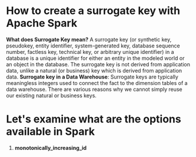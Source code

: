 # How to create a surrogate key with Apache Spark

 **What does  Surrogate Key  mean?**
 A surrogate key (or synthetic key, pseudokey, entity identifier, system-generated key, database sequence number, factless key, technical key, or arbitrary unique identifier) in a database is a unique identifier for either an entity in the modeled world or an object in the database. The surrogate key is not derived from application data, unlike a natural (or business) key which is derived from application data.
 **Surrogate key in a Data Warehouse**: Surrogate keys are typically meaningless integers used to connect the fact to the dimension tables of a data warehouse. There are various reasons why we cannot simply reuse our existing natural or business keys.

# Let's examine what are the options available in Spark

 1. **monotonically_increasing_id**

 
 
 
<!--stackedit_data:
eyJoaXN0b3J5IjpbLTY4NTYyMzIsLTIxMjI0NTgxMDIsLTkwOT
c3NDMxMCwxMTQ3NjU0ODMsLTU1ODkwODA3NywtMTA0ODQ3NTk0
NSwtMjA4ODc0NjYxMiwtNDUyODAyMDQ0LDYzNzIxODM4NywxMz
cwNzAzMjQ1LDEwNzcyNjIyNTksMjU2NjIwODQ0LDEwOTYxNTI2
OSwtMzk3NzM3OTM1LDIwMTY5MTExNzAsLTEzMTA0MDE5MDAsMT
YxMDE4Nzc1NSwtNjE4NTc2NzM1LC0xODA1NjA5MDQ3LC03NDcz
MDQ0MDVdfQ==
-->